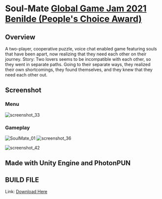 # Soul-Mate [Global Game Jam 2021 Benilde (People's Choice Award)](https://globalgamejam.org/2021/games/soul-mate-8) 
## Overview
A two-player, cooperative puzzle, voice chat enabled game featuring souls that have been apart, now realizing that they need each other on their journey. Story: Two lovers seems to be incompatible with each other, so they went in separate paths. Going to their separate ways, they realized their own shortcomings, they found themselves, and they knew that they need each other out.
## Screenshot
### Menu
![screenshot_33](https://user-images.githubusercontent.com/68283243/225111483-ac00771b-9c7c-43ab-81ec-26eb07e172ff.png)

### Gameplay
![SoulMate_01](https://user-images.githubusercontent.com/68283243/225111594-10569de5-eb1d-4623-8bc6-2d287689019f.png)
![screenshot_36](https://user-images.githubusercontent.com/68283243/225111618-c60534d9-6f8e-4228-b8af-12226c0418a6.png)

![screenshot_42](https://user-images.githubusercontent.com/68283243/225111467-3bc3d0ea-bdfd-4e5b-bae4-988cb34e6b40.png)

## Made with Unity Engine and PhotonPUN 

## BUILD FILE
Link: [Download Here](https://ggj.s3.amazonaws.com/games/2021/01/327996/src/wgLRM/SoulMate%20Source.zip)
